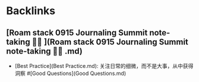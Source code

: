 
# Backlinks
## [Roam stack 0915 Journaling Summit note-taking 🏄‍♀️ ](Roam stack 0915 Journaling Summit note-taking 🏄‍♀️ .md)
- [Best Practice](Best Practice.md): 关注日常的细微，而不是大事，从中获得洞察  #[Good Questions](Good Questions.md)

